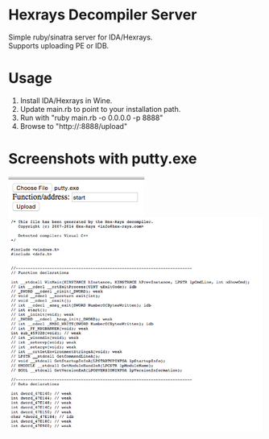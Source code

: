 # Hexrays Decompiler Server
Simple ruby/sinatra server for IDA/Hexrays.<br />
Supports uploading PE or IDB.<br />

# Usage
1. Install IDA/Hexrays in Wine.
2. Update main.rb to point to your installation path.
3. Run with "ruby main.rb -o 0.0.0.0 -p 8888"
4. Browse to "http://<yourip>:8888/upload"

# Screenshots with putty.exe
![Upload](/screenshots/upload.png?raw=true)
![Results](/screenshots/result.png?raw=true)
